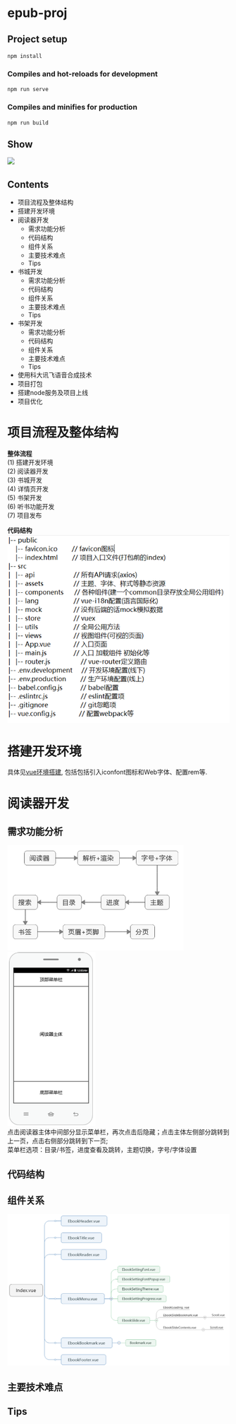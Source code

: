 # epub-proj

## Project setup
```
npm install
```

### Compiles and hot-reloads for development
```
npm run serve
```

### Compiles and minifies for production
```
npm run build
```
## Show
<img src="https://github.com/ChenMingK/ImagesStore/blob/master/imgs/epubProjGif.gif" width=375px>

## Contents
- 项目流程及整体结构
- 搭建开发环境
- 阅读器开发
  - 需求功能分析
  - 代码结构
  - 组件关系
  - 主要技术难点
  - Tips
- 书城开发
  - 需求功能分析
  - 代码结构
  - 组件关系
  - 主要技术难点
  - Tips
- 书架开发
  - 需求功能分析
  - 代码结构
  - 组件关系
  - 主要技术难点
  - Tips
- 使用科大讯飞语音合成技术
- 项目打包
- 搭建node服务及项目上线
- 项目优化

# 项目流程及整体结构
**整体流程**<br>
(1)	搭建开发环境<br>
(2)	阅读器开发<br>
(3)	书城开发<br>
(4)	详情页开发<br>
(5)	书架开发<br>
(6)	听书功能开发<br>
(7)	项目发布<br>

**代码结构**<br>
<img src="https://github.com/ChenMingK/ImagesStore/blob/master/imgs/epubProj15.png">

# 搭建开发环境
具体见<a href="https://blog.csdn.net/qq_37205708/article/details/89399182" target="_blank">vue环境搭建</a>, 包括包括引入iconfont图标和Web字体、配置rem等.

# 阅读器开发
## 需求功能分析
<span><img src="https://github.com/ChenMingK/ImagesStore/blob/master/imgs/epubProj1.png" width=400px></span>&emsp;&emsp;&emsp;
<span><img src="https://github.com/ChenMingK/ImagesStore/blob/master/imgs/epubProj2.png" width= 200px></span><br>
点击阅读器主体中间部分显示菜单栏，再次点击后隐藏；点击主体左侧部分跳转到上一页，点击右侧部分跳转到下一页;<br>
菜单栏选项：目录/书签，进度查看及跳转，主题切换，字号/字体设置

## 代码结构

## 组件关系
<img src="https://github.com/ChenMingK/ImagesStore/blob/master/imgs/epubProj3.png">

## 主要技术难点

## Tips
